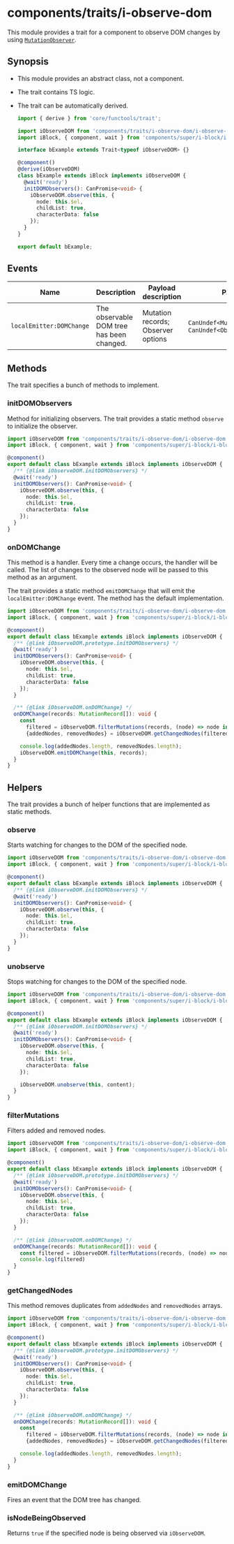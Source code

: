 # components/traits/i-observe-dom

This module provides a trait for a component to observe DOM changes by using [`MutationObserver`](https://developer.mozilla.org/en-US/docs/Web/API/MutationObserver).

## Synopsis

* This module provides an abstract class, not a component.

* The trait contains TS logic.

* The trait can be automatically derived.

  ```typescript
  import { derive } from 'core/functools/trait';

  import iObserveDOM from 'components/traits/i-observe-dom/i-observe-dom';
  import iBlock, { component, wait } from 'components/super/i-block/i-block';

  interface bExample extends Trait<typeof iObserveDOM> {}

  @component()
  @derive(iObserveDOM)
  class bExample extends iBlock implements iObserveDOM {
    @wait('ready')
    initDOMObservers(): CanPromise<void> {
      iObserveDOM.observe(this, {
        node: this.$el,
        childList: true,
        characterData: false
      });
    }
  }

  export default bExample;
  ```

## Events

| Name                     | Description                               | Payload description                | Payload                                                   |
|--------------------------|-------------------------------------------|------------------------------------|-----------------------------------------------------------|
| `localEmitter:DOMChange` | The observable DOM tree has been changed. | Mutation records; Observer options | `CanUndef<MutationRecord[]>`; `CanUndef<ObserverOptions>` |

## Methods

The trait specifies a bunch of methods to implement.

### initDOMObservers

Method for initializing observers. The trait provides a static method `observe` to initialize the observer.

```typescript
import iObserveDOM from 'components/traits/i-observe-dom/i-observe-dom';
import iBlock, { component, wait } from 'components/super/i-block/i-block';

@component()
export default class bExample extends iBlock implements iObserveDOM {
  /** {@link iObserveDOM.initDOMObservers} */
  @wait('ready')
  initDOMObservers(): CanPromise<void> {
    iObserveDOM.observe(this, {
      node: this.$el,
      childList: true,
      characterData: false
    });
  }
}
```

### onDOMChange

This method is a handler. Every time a change occurs, the handler will be called.
The list of changes to the observed node will be passed to this method as an argument.

The trait provides a static method `emitDOMChange` that will emit the `localEmitter:DOMChange` event.
The method has the default implementation.

```typescript
import iObserveDOM from 'components/traits/i-observe-dom/i-observe-dom';
import iBlock, { component, wait } from 'components/super/i-block/i-block';

@component()
export default class bExample extends iBlock implements iObserveDOM {
  /** {@link iObserveDOM.prototype.initDOMObservers} */
  @wait('ready')
  initDOMObservers(): CanPromise<void> {
    iObserveDOM.observe(this, {
      node: this.$el,
      childList: true,
      characterData: false
    });
  }

  /** {@link iObserveDOM.onDOMChange} */
  onDOMChange(records: MutationRecord[]): void {
    const
      filtered = iObserveDOM.filterMutations(records, (node) => node instanceof HTMLElement),
      {addedNodes, removedNodes} = iObserveDOM.getChangedNodes(filtered);

    console.log(addedNodes.length, removedNodes.length);
    iObserveDOM.emitDOMChange(this, records);
  }
}
```

## Helpers

The trait provides a bunch of helper functions that are implemented as static methods.

### observe

Starts watching for changes to the DOM of the specified node.

```typescript
import iObserveDOM from 'components/traits/i-observe-dom/i-observe-dom';
import iBlock, { component, wait } from 'components/super/i-block/i-block';

@component()
export default class bExample extends iBlock implements iObserveDOM {
  /** {@link iObserveDOM.initDOMObservers} */
  @wait('ready')
  initDOMObservers(): CanPromise<void> {
    iObserveDOM.observe(this, {
      node: this.$el,
      childList: true,
      characterData: false
    });
  }
}
```

### unobserve

Stops watching for changes to the DOM of the specified node.

```typescript
import iObserveDOM from 'components/traits/i-observe-dom/i-observe-dom';
import iBlock, { component, wait } from 'components/super/i-block/i-block';

@component()
export default class bExample extends iBlock implements iObserveDOM {
  /** {@link iObserveDOM.initDOMObservers} */
  @wait('ready')
  initDOMObservers(): CanPromise<void> {
    iObserveDOM.observe(this, {
      node: this.$el,
      childList: true,
      characterData: false
    });

    iObserveDOM.unobserve(this, content);
  }
}
```

### filterMutations

Filters added and removed nodes.

```typescript
import iObserveDOM from 'components/traits/i-observe-dom/i-observe-dom';
import iBlock, { component, wait } from 'components/super/i-block/i-block';

@component()
export default class bExample extends iBlock implements iObserveDOM {
  /** {@link iObserveDOM.prototype.initDOMObservers} */
  @wait('ready')
  initDOMObservers(): CanPromise<void> {
    iObserveDOM.observe(this, {
      node: this.$el,
      childList: true,
      characterData: false
    });
  }

  /** {@link iObserveDOM.onDOMChange} */
  onDOMChange(records: MutationRecord[]): void {
    const filtered = iObserveDOM.filterMutations(records, (node) => node instanceof HTMLElement);
    console.log(filtered)
  }
}
```

### getChangedNodes

This method removes duplicates from `addedNodes` and `removedNodes` arrays.

```typescript
import iObserveDOM from 'components/traits/i-observe-dom/i-observe-dom';
import iBlock, { component, wait } from 'components/super/i-block/i-block';

@component()
export default class bExample extends iBlock implements iObserveDOM {
  /** {@link iObserveDOM.prototype.initDOMObservers} */
  @wait('ready')
  initDOMObservers(): CanPromise<void> {
    iObserveDOM.observe(this, {
      node: this.$el,
      childList: true,
      characterData: false
    });
  }

  /** {@link iObserveDOM.onDOMChange} */
  onDOMChange(records: MutationRecord[]): void {
    const
      filtered = iObserveDOM.filterMutations(records, (node) => node instanceof HTMLElement),
      {addedNodes, removedNodes} = iObserveDOM.getChangedNodes(filtered);

    console.log(addedNodes.length, removedNodes.length);
  }
}
```

### emitDOMChange

Fires an event that the DOM tree has changed.

### isNodeBeingObserved

Returns `true` if the specified node is being observed via `iObserveDOM`.
